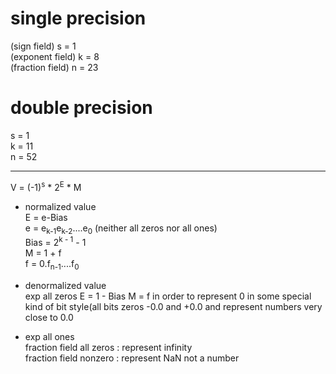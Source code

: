 # single precision  
(sign field) s = 1  
(exponent field) k = 8  
(fraction field) n = 23
# double precision  
s = 1  
k = 11  
n = 52

---
V = (-1)<sup>s</sup> * 2<sup>E</sup> * M

* normalized value  
E = e-Bias  
e = e<sub>k-1</sub>e<sub>k-2</sub>....e<sub>0</sub> (neither all zeros nor all ones)  
Bias = 2<sup>k - 1</sup> - 1   
M = 1 + f  
f = 0.f<sub>n-1</sub>....f<sub>0</sub>

* denormalized value  
exp all zeros
E = 1 - Bias 
M = f 
in order to represent 0 in some special kind of bit style(all bits zeros  -0.0 and +0.0
and represent numbers very close to 0.0

* exp all ones  
fraction field all zeros :  represent infinity  
fraction field nonzero  : represent NaN not a number

